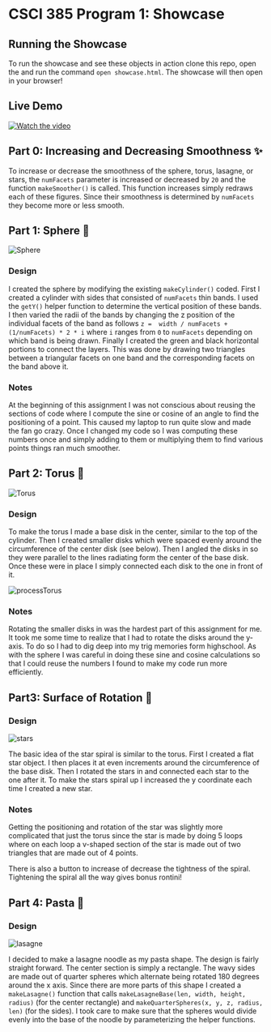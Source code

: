 # CSCI 385 Program 1: Showcase

## Running the Showcase

To run the showcase and see these objects in action clone this repo, open the and run the command `open showcase.html`. The showcase will then open in your browser!

## Live Demo
[![Watch the video](./images/thumbnail.png)](https://youtu.be/PA2cEEQzDbM)

## Part 0: Increasing and Decreasing Smoothness :sparkles:

To increase or decrease the smoothness of the sphere, torus, lasagne, or stars, the `numFacets` parameter is increased or decreased by `20` and the function `makeSmoother()` is called. This function increases simply redraws each of these figures. Since their smoothness is determined by `numFacets` they become more or less smooth.

## Part 1: Sphere :crystal_ball:

![Sphere](./images/sphere.png)

### Design

I created the sphere by modifying the existing `makeCylinder()` coded. First I created a cylinder with sides that consisted of `numFacets` thin bands. I used the `getY()` helper function to determine the vertical position of these bands. I then varied the radii of the bands by changing the z position of the individual facets of the band as follows `z =  width / numFacets + (1/numFacets) * 2 * i` where `i` ranges from `0` to `numFacets` depending on which band is being drawn. Finally I created the green and black horizontal portions to connect the layers. This was done by drawing two triangles between a triangular facets on one band and the corresponding facets on the band above it.

### Notes

At the beginning of this assignment I was not conscious about reusing the sections of code where I compute the sine or cosine of an angle to find the positioning of a point. This caused my laptop to run quite slow and made the fan go crazy. Once I changed my code so I was computing these numbers once and simply adding to them or multiplying them to find various points things ran much smoother.

## Part 2: Torus :doughnut:


![Torus](images/torus.png)

### Design

To make the torus I made a base disk in the center, similar to the top of the cylinder. Then I created smaller disks which were spaced evenly around the circumference of the center disk (see below). Then I angled the disks in so they were parallel to the lines radiating form the center of the base disk. Once these were in place I simply connected each disk to the one in front of it.

![processTorus](./images/processTorus.png)

### Notes

Rotating the smaller disks in was the hardest part of this assignment for me. It took me some time to realize that I had to rotate the disks around the y-axis. To do so I had to dig deep into my trig memories form highschool. As with the sphere I was careful in doing these sine and cosine calculations so that I could reuse the numbers I found to make my code run more efficiently.

## Part3: Surface of Rotation :star2:

### Design

![stars](./images/star.png)

The basic idea of the star spiral is similar to the torus. First I created a flat star object. I then places it at even increments around the circumference of the base disk. Then I rotated the stars in and connected each star to the one after it. To make the stars spiral up I increased the y coordinate each time I created a new star.

### Notes

Getting the positioning and rotation of the star was slightly more complicated that just the torus since the star is made by doing 5 loops where on each loop a v-shaped section of the star is made out of two triangles that are made out of 4 points.

There is also a button to increase of decrease the tightness of the spiral. Tightening the spiral all the way gives bonus rontini!


## Part 4: Pasta :spaghetti:

### Design

![lasagne](./images/lasagne.png)

I decided to make a lasagne noodle as my pasta shape. The design is fairly straight forward. The center section is simply a rectangle. The wavy sides are made out of quarter spheres which alternate being rotated 180 degrees around the x axis. Since there are more parts of this shape I created a `makeLasagne()` function that calls `makeLasagneBase(len, width, height, radius)` (for the center rectangle) and `makeQuarterSpheres(x, y, z, radius, len)` (for the sides). I took care to make sure that the spheres would divide evenly into the base of the noodle by parameterizing the helper functions.

